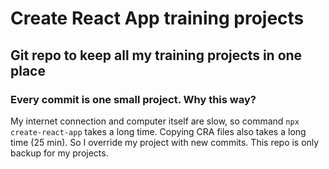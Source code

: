 # Create React App training projects
## Git repo to keep all my training projects in one place
### Every commit is one small project. Why this way?
My internet connection and computer itself are slow, so command `npx create-react-app` takes a long time. Copying CRA files also takes a long time (25 min). So I override my project with new commits. This repo is only backup for my projects.
